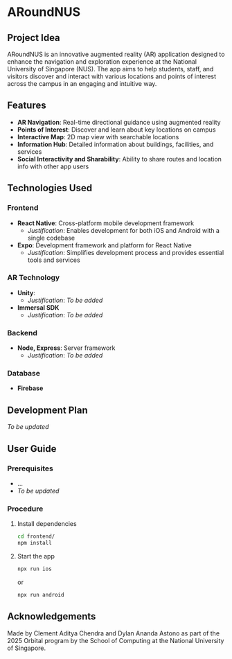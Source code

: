 # ARoundNUS

## Project Idea
ARoundNUS is an innovative augmented reality (AR) application designed to enhance the navigation and exploration experience at the National University of Singapore (NUS). The app aims to help students, staff, and visitors discover and interact with various locations and points of interest across the campus in an engaging and intuitive way.

## Features
- **AR Navigation**: Real-time directional guidance using augmented reality
- **Points of Interest**: Discover and learn about key locations on campus
- **Interactive Map**: 2D map view with searchable locations
- **Information Hub**: Detailed information about buildings, facilities, and services
- **Social Interactivity and Sharability**: Ability to share routes and location info with other app users

## Technologies Used

### Frontend
- **React Native**: Cross-platform mobile development framework
  - *Justification*: Enables development for both iOS and Android with a single codebase
- **Expo**: Development framework and platform for React Native
  - *Justification*: Simplifies development process and provides essential tools and services

### AR Technology
- **Unity**: 
  - *Justification*: _To be added_
- **Immersal SDK**
  - *Justification*: _To be added_

### Backend
- **Node, Express**: Server framework
  - *Justification*: _To be added_

### Database
- **Firebase**

## Development Plan

_To be updated_

## User Guide

### Prerequisites
- ...
- _To be updated_

### Procedure

1. Install dependencies
   ```bash
   cd frontend/
   npm install
   ```

2. Start the app
   ```bash
   npx run ios
   ```
   or
   ```bash
   npx run android
   ```

## Acknowledgements
Made by Clement Aditya Chendra and Dylan Ananda Astono as part of the 2025 Orbital program by the School of Computing at the National University of Singapore.
